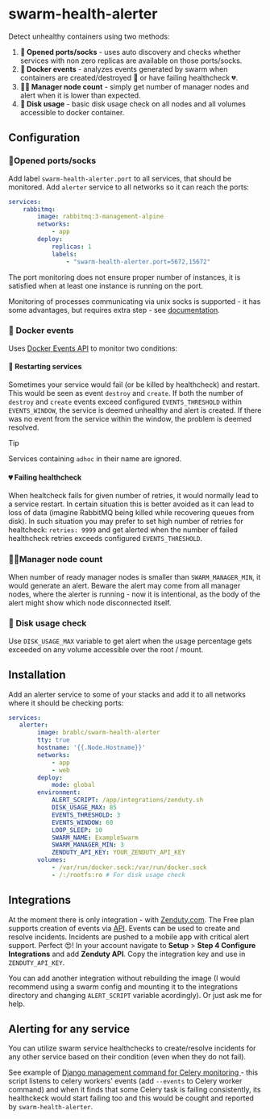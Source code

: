 # swarm-health-alerter

Detect unhealthy containers using two methods:

1. **🚪 Opened ports/socks** - uses auto discovery and checks whether services with non zero replicas are available on those ports/socks.
2. **📜 Docker events** - analyzes events generated by swarm when containers are created/destroyed 🔁 or have failing healthcheck 💔.
3. **👨‍💼 Manager node count** - simply get number of manager nodes and alert when it is lower than expected.
4. **📀 Disk usage** - basic disk usage check on all nodes and all volumes accessible to docker container.

## Configuration

### 🚪Opened ports/socks

Add label `swarm-health-alerter.port` to all services, that should be monitored. Add `alerter` service to all networks so it can reach the ports:

```yml
services:
    rabbitmq:
        image: rabbitmq:3-management-alpine
        networks:
            - app
        deploy:
            replicas: 1
            labels:
                - "swarm-health-alerter.port=5672,15672"
```

The port monitoring does not ensure proper number of instances, it is satisfied when at least one instance is running on the port.

Monitoring of processes communicating via unix socks is supported - it has some advantages, but requires extra step - see [documentation](./docs/sock_monitoring.md).

### 📜 Docker events

Uses [Docker Events API](https://docs.docker.com/engine/api/v1.45/#tag/System/operation/SystemEvents) to monitor two conditions:

#### 🔁 Restarting services

Sometimes your service would fail (or be killed by healthcheck) and restart. This would be seen as event `destroy` and `create`. If both the number of `destroy` and `create` events exceed configured `EVENTS_THRESHOLD` within `EVENTS_WINDOW`, the service is deemed unhealthy and alert is created. If there was no event from the service within the window, the problem is deemed resolved.

> [!TIP]
> Services containing `adhoc` in their name are ignored.

#### 💔 Failing healthcheck

When healtcheck fails for given number of retries, it would normally lead to a service restart. In certain situation this is better avoided as it can lead to loss of data (imagine RabbitMQ being killed while recovering queues from disk). In such situation you may prefer to set high number of retries for healtcheck: `retries: 9999` and get alerted when the number of failed healthcheck retries exceeds configured `EVENTS_THRESHOLD`.

### 👨‍💼Manager node count

When number of ready manager nodes is smaller than `SWARM_MANAGER_MIN`, it would generate an alert. Beware the alert may come from all manager nodes, where the alerter is running - now it is intentional, as the body of the alert might show which node disconnected itself.

### 📀 Disk usage check

Use `DISK_USAGE_MAX` variable to get alert when the usage percentage gets exceeded on any volume accessible over the root / mount.

## Installation

Add an alerter service to some of your stacks and add it to all networks where it should be checking ports:

```yml
services:
   alerter:
        image: brablc/swarm-health-alerter
        tty: true
        hostname: '{{.Node.Hostname}}'
        networks:
            - app
            - web
        deploy:
            mode: global
        environment:
            ALERT_SCRIPT: /app/integrations/zenduty.sh
            DISK_USAGE_MAX: 85
            EVENTS_THRESHOLD: 3
            EVENTS_WINDOW: 60
            LOOP_SLEEP: 10
            SWARM_NAME: ExampleSwarm
            SWARM_MANAGER_MIN: 3
            ZENDUTY_API_KEY: YOUR_ZENDUTY_API_KEY
        volumes:
            - /var/run/docker.sock:/var/run/docker.sock
            - /:/rootfs:ro # For disk usage check
```

## Integrations

At the moment there is only integration - with [Zenduty.com](https://www.zenduty.com/pricing/). The Free plan supports creation of events via [API](https://apidocs.zenduty.com/?ref=zenduty.com#tag/Events). Events can be used to create and resolve incidents. Incidents are pushed to a mobile app with critical alert support. Perfect 😍! In your account navigate to **Setup** > **Step 4 Configure Integrations** and add **Zenduty API**. Copy the integration key and use in `ZENDUTY_API_KEY`.

You can add another integration without rebuilding the image (I would recommend using a swarm config and mounting it to the integrations directory and changing `ALERT_SCRIPT` variable acordingly). Or just ask me for help.

## Alerting for any service

You can utilize swarm service healthchecks to create/resolve incidents for any other service based on their condition (even when they do not fail).

See example of [Django management command for Celery monitoring ](https://gist.github.com/brablc/b5a585341af60dc2d2cc417b3d0b5a4e) - this script listens to celery workers' events (add `--events` to Celery worker command) and when it finds that some Celery task is failing consistently, its healthckeck would start failing too and this would be cought and reported by `swarm-health-alerter`.
